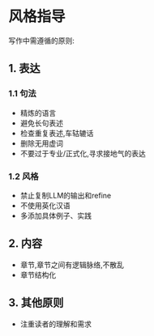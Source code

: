 # 风格指导

写作中需遵循的原则:
<!-- 待补充错误范例 -->

## 1. 表达

### 1.1 句法

- 精炼的语言
- 避免长句表述
- 检查重复表述,车轱辘话
- 删除无用虚词
- 不要过于专业/正式化,寻求接地气的表达

### 1.2 风格

- 禁止复制LLM的输出和refine
- 不使用英化汉语
- 多添加具体例子、实践

## 2. 内容

- 章节,章节之间有逻辑脉络,不散乱
- 章节结构化

## 3. 其他原则

- 注重读者的理解和需求
